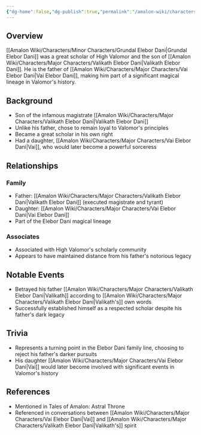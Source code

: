 ```yaml
---
{"dg-home":false,"dg-publish":true,"permalink":"/amalon-wiki/characters/minor-characters/grundal-elebor-dani/","dgPassFrontmatter":true,"noteIcon":""}
---
```


## Overview
[[Amalon Wiki/Characters/Minor Characters/Grundal Elebor Dani\|Grundal Elebor Dani]] was a great scholar of High Valomor and the son of [[Amalon Wiki/Characters/Major Characters/Valikath Elebor Dani\|Valikath Elebor Dani]]. He is the father of [[Amalon Wiki/Characters/Major Characters/Vai Elebor Dani\|Vai Elebor Dani]], making him part of a significant magical lineage in Valomor's history.

## Background
- Son of the infamous magistrate [[Amalon Wiki/Characters/Major Characters/Valikath Elebor Dani\|Valikath Elebor Dani]]
- Unlike his father, chose to remain loyal to Valomor's principles
- Became a great scholar in his own right
- Had a daughter, [[Amalon Wiki/Characters/Major Characters/Vai Elebor Dani\|Vai]], who would later become a powerful sorceress

## Relationships
### Family
- Father: [[Amalon Wiki/Characters/Major Characters/Valikath Elebor Dani\|Valikath Elebor Dani]] (executed magistrate and tyrant)
- Daughter: [[Amalon Wiki/Characters/Major Characters/Vai Elebor Dani\|Vai Elebor Dani]]
- Part of the Elebor Dani magical lineage

### Associates
- Associated with High Valomor's scholarly community
- Appears to have maintained distance from his father's notorious legacy

## Notable Events
- Betrayed his father [[Amalon Wiki/Characters/Major Characters/Valikath Elebor Dani\|Valikath]] according to [[Amalon Wiki/Characters/Major Characters/Valikath Elebor Dani\|Valikath's]] own words
- Successfully established himself as a respected scholar despite his father's dark legacy

## Trivia
- Represents a turning point in the Elebor Dani family line, choosing to reject his father's darker pursuits
- His daughter [[Amalon Wiki/Characters/Major Characters/Vai Elebor Dani\|Vai]] would later become involved with significant events in Valomor's history

## References
- Mentioned in Tales of Amalon: Astral Throne
- Referenced in conversations between [[Amalon Wiki/Characters/Major Characters/Vai Elebor Dani\|Vai]] and [[Amalon Wiki/Characters/Major Characters/Valikath Elebor Dani\|Valikath's]] spirit